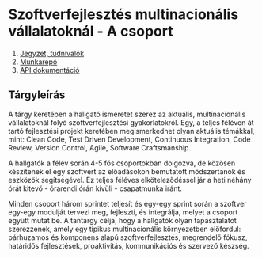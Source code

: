 # Szoftverfejlesztés multinacionális vállalatoknál - A csoport

1. [Jegyzet, tudnivalók](https://github.com/SzFMV2018-Osz/handout/blob/master/README.md)
2. [Munkarepó](https://github.com/SzFMV2018-Osz/AutomatedCar-A)
3. [API dokumentáció](https://szfmv2018-Osz.github.io/AutomatedCar-A/javadoc/)

## Tárgyleírás

A tárgy keretében a hallgató ismeretet szerez az aktuális, multinacionális vállalatoknál folyó szoftverfejlesztési gyakorlatokról. Egy, a teljes féléven át tartó fejlesztési projekt keretében megismerkedhet olyan aktuális témákkal, mint: Clean Code, Test Driven Development, Continuous Integration, Code Review, Version Control, Agile, Software Craftsmanship.

A hallgatók a félév során 4-5 fős csoportokban dolgozva, de közösen készítenek el egy szoftvert az előadásokon bemutatott módszertanok és eszközök segítségével. Ez teljes féléves elköteleződéssel jár a heti néhány órát kitevő - órarendi órán kívüli - csapatmunka iránt.

Minden csoport három sprintet teljesít és egy-egy sprint során a szoftver egy-egy modulját tervezi meg, fejleszti, és integrálja, melyet a csoport együtt mutat be. A tantárgy célja, hogy a hallgatók olyan tapasztalatot szerezzenek, amely egy tipikus multinacionális környezetben előfordul: párhuzamos és komponens alapú szoftverfejlesztés, megrendelő fókusz, határidős fejlesztések, proaktivitás, kommunikációs és szervező készség.
